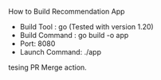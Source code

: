 How to Build Recommendation App 

  * Build Tool : go (Tested with version 1.20)
  * Build Command : go build -o app
  * Port: 8080
  * Launch Command: ./app
 
tesing PR Merge action. 
